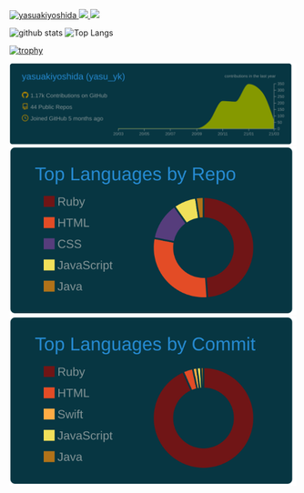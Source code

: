 <p align="left"> 
  <a href="https://github.com/yasuakiyoshida/yasuakiyoshida/">
    <img src="https://komarev.com/ghpvc/?username=yasuakiyoshida" alt="yasuakiyoshida" />
  </a>
  <a href="http://qiita.com/yasu_yk">
    <img height="20" src="https://qiita-badge.apiapi.app/s/yasu_yk/posts.svg" />
  </a>
   <a href="http://qiita.com/yasu_yk">
    <img height="20" src="https://qiita-badge.apiapi.app/s/yasu_yk/contributions.svg" />
  </a>
</p>

<p align="left">
  <img alt="github stats" height="150px" src="https://github-readme-stats.vercel.app/api?username=yasuakiyoshida&count_private=true&show_icons=true&show_icons=true&theme=merko" />
  <img alt="Top Langs" height="150px" src="https://github-readme-stats.vercel.app/api/top-langs/?username=yasuakiyoshida&layout=compact&count_private=true&show_icons=true&show_icons=true&theme=merko" />
</p>

[![trophy](https://github-profile-trophy.vercel.app/?username=yasuakiyoshida&&title=Joined2020,Commit,PullRequest,Repositories,Issues&theme=gruvbox)](https://github.com/ryo-ma/github-profile-trophy)

[![](https://raw.githubusercontent.com/yasuakiyoshida/yasuakiyoshida/master/profile-summary-card-output/solarized_dark/0-profile-details.svg)](https://github.com/vn7n24fzkq/github-profile-summary-cards)
[![](https://raw.githubusercontent.com/yasuakiyoshida/yasuakiyoshida/master/profile-summary-card-output/solarized_dark/1-repos-per-language.svg)](https://github.com/vn7n24fzkq/github-profile-summary-cards)
[![](https://raw.githubusercontent.com/yasuakiyoshida/yasuakiyoshida/master/profile-summary-card-output/solarized_dark/2-most-commit-language.svg)](https://github.com/vn7n24fzkq/github-profile-summary-cards)
